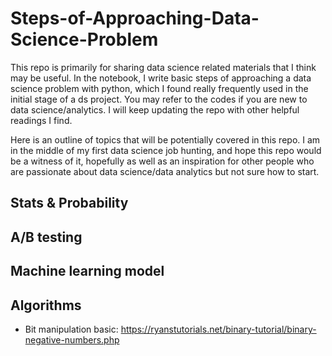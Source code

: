 # Steps-of-Approaching-Data-Science-Problem

This repo is primarily for sharing data science related materials that I think may be useful. In the notebook, I write basic steps of approaching a data science problem with python, which I found really frequently used in the initial stage of a ds project. You may refer to the codes if you are new to data science/analytics. I will keep updating the repo with other helpful readings I find.

Here is an outline of topics that will be potentially covered in this repo. I am in the middle of my first data science job hunting, and hope this repo would be a witness of it, hopefully as well as an inspiration for other people who are passionate about data science/data analytics but not sure how to start. 

## Stats & Probability
## A/B testing
## Machine learning model
## Algorithms

  * Bit manipulation basic: https://ryanstutorials.net/binary-tutorial/binary-negative-numbers.php
